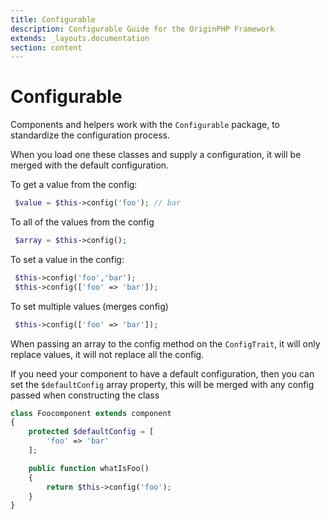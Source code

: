 ```yaml
---
title: Configurable
description: Configurable Guide for the OriginPHP Framework
extends: _layouts.documentation
section: content
---
```

# Configurable

Components and helpers work with the `Configurable` package, to standardize the configuration process.

When you load one these classes and supply a configuration, it will be merged with the default configuration.

To get a value from the config:

```php
 $value = $this->config('foo'); // bar
```

To all of the values from the config

```php
 $array = $this->config();
```

To set a value in the config:

```php
 $this->config('foo','bar');
 $this->config(['foo' => 'bar']);
```

To set multiple values (merges config)

```php
 $this->config(['foo' => 'bar']);
```

When passing an array to the config method on the `ConfigTrait`, it will only replace values, it will not replace all the config.

If you need your component to have a default configuration, then you can set the `$defaultConfig` array property, this will be merged with any config passed when constructing the class

```php
class Foocomponent extends component
{
    protected $defaultConfig = [
        'foo' => 'bar'
    ];

    public function whatIsFoo()
    {
        return $this->config('foo');
    }
}
```